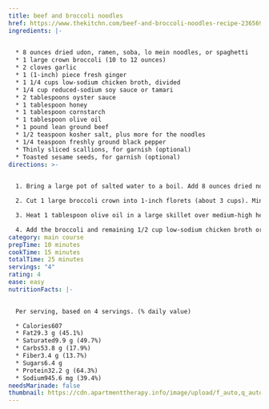 ```yaml
---
title: beef and broccoli noodles
href: https://www.thekitchn.com/beef-and-broccoli-noodles-recipe-23656929
ingredients: |-
  

  * 8 ounces dried udon, ramen, soba, lo mein noodles, or spaghetti
  * 1 large crown broccoli (10 to 12 ounces)
  * 2 cloves garlic
  * 1 (1-inch) piece fresh ginger
  * 1 1/4 cups low-sodium chicken broth, divided
  * 1/4 cup reduced-sodium soy sauce or tamari
  * 2 tablespoons oyster sauce
  * 1 tablespoon honey
  * 1 tablespoon cornstarch
  * 1 tablespoon olive oil
  * 1 pound lean ground beef
  * 1/2 teaspoon kosher salt, plus more for the noodles
  * 1/4 teaspoon freshly ground black pepper
  * Thinly sliced scallions, for garnish (optional)
  * Toasted sesame seeds, for garnish (optional)
directions: >-
  

  1. Bring a large pot of salted water to a boil. Add 8 ounces dried noodles of choice and cook for 2 minutes less than the package instructions. Drain and rinse well under cool water.

  2. Cut 1 large broccoli crown into 1-inch florets (about 3 cups). Mince 2 garlic cloves, and peel and mince 1 (1-inch) piece of fresh ginger (about 1 tablespoon). Place the garlic, ginger, 3/4 cup of the low-sodium chicken broth or water, 1/4 cup reduced-sodium soy sauce or tamari, 2 tablespoons oyster sauce, 1 tablespoon honey, and 1 tablespoon cornstarch in a medium bowl and whisk to combine.

  3. Heat 1 tablespoon olive oil in a large skillet over medium-high heat until shimmering. Add 1 pound lean ground beef and season with 1/2 teaspoon kosher salt and 1/4 teaspoon black pepper. Cook, breaking up the meat into medium pieces with a wooden spoon, until browned and cooked through, 5 to 7 minutes.

  4. Add the broccoli and remaining 1/2 cup low-sodium chicken broth or water. Stir to combine, cover, and cook until the broccoli is vibrant in color and barely crisp-tender, about 3 minutes. Whisk the sauce once more to combine. Add the sauce and the noodles to the skillet and cook, tossing regularly, until the sauce is thickened and coats the noodles well, 2 to 3 minutes. Garnish with thinly sliced scallions and toasted sesame seeds if desired.
category: main course
prepTime: 10 minutes
cookTime: 15 minutes
totalTime: 25 minutes
servings: "4"
rating: 4
ease: easy
nutritionFacts: |-
  

  Per serving, based on 4 servings. (% daily value)

  * Calories607
  * Fat29.3 g (45.1%)
  * Saturated9.9 g (49.7%)
  * Carbs53.8 g (17.9%)
  * Fiber3.4 g (13.7%)
  * Sugars6.4 g
  * Protein32.2 g (64.3%)
  * Sodium945.6 mg (39.4%)
needsMarinade: false
thumbnail: https://cdn.apartmenttherapy.info/image/upload/f_auto,q_auto:eco,c_fill,g_auto,w_1456,h_1092/k%2FPhoto%2FRecipes%2F2024-04-beef-and-broccoli-noodles%2Fbeef-and-broccoli-noodles-815
---
```

